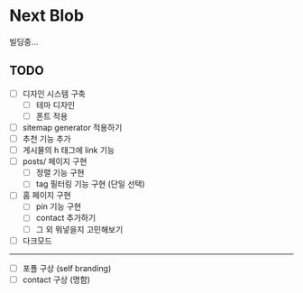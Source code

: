 # Next Blob

빌딩중...

## TODO

- [ ] 디자인 시스템 구축
  - [ ] 테마 디자인
  - [ ] 폰트 적용
- [ ] sitemap generator 적용하기
- [ ] 추천 기능 추가
- [ ] 게시물의 h 태그에 link 기능
- [ ] posts/ 페이지 구현
  - [ ] 정렬 기능 구현
  - [ ] tag 필터링 기능 구현 (단일 선택)
- [ ] 홈 페이지 구현
  - [ ] pin 기능 구현
  - [ ] contact 추가하기
  - [ ] 그 외 뭐넣을지 고민해보기
- [ ] 다크모드

---

- [ ] 포폴 구상 (self branding)
- [ ] contact 구상 (명함)
